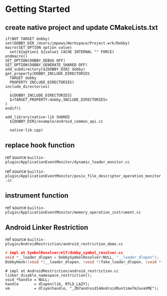 # Getting Started

## create native project and update CMakeLists.txt

```
if(NOT TARGET dobby)
set(DOBBY_DIR /Users/jmpews/Workspace/Project.wrk/Dobby)
macro(SET_OPTION option value)
  set(${option} ${value} CACHE INTERNAL "" FORCE)
endmacro()
SET_OPTION(DOBBY_DEBUG OFF)
SET_OPTION(DOBBY_GENERATE_SHARED OFF)
add_subdirectory(${DOBBY_DIR} dobby)
get_property(DOBBY_INCLUDE_DIRECTORIES
  TARGET dobby
  PROPERTY INCLUDE_DIRECTORIES)
include_directories(
  .
  ${DOBBY_INCLUDE_DIRECTORIES}
  $<TARGET_PROPERTY:dobby,INCLUDE_DIRECTORIES>
)
endif()

add_library(native-lib SHARED
  ${DOBBY_DIR}/example/android_common_api.cc

  native-lib.cpp)
```

## replace hook function

ref source `builtin-plugin/ApplicationEventMonitor/dynamic_loader_monitor.cc`

ref source `builtin-plugin/ApplicationEventMonitor/posix_file_descriptor_operation_monitor.cc`

## instrument function

ref source `builtin-plugin/ApplicationEventMonitor/memory_operation_instrument.cc`

## Android Linker Restriction

ref source `builtin-plugin/AndroidRestriction/android_restriction_demo.cc`

```c
# impl at SymbolResolver/elf/dobby_symbol_resolver.cc
void *__loader_dlopen = DobbySymbolResolver(NULL, "__loader_dlopen");
DobbyHook((void *)__loader_dlopen, (void *)fake_loader_dlopen, (void **)&orig_loader_dlopen);
```

```
# impl at AndroidRestriction/android_restriction.cc
linker_disable_namespace_restriction();
void *handle = NULL;
handle       = dlopen(lib, RTLD_LAZY);
vm           = dlsym(handle, "_ZN7android14AndroidRuntime7mJavaVME");
```